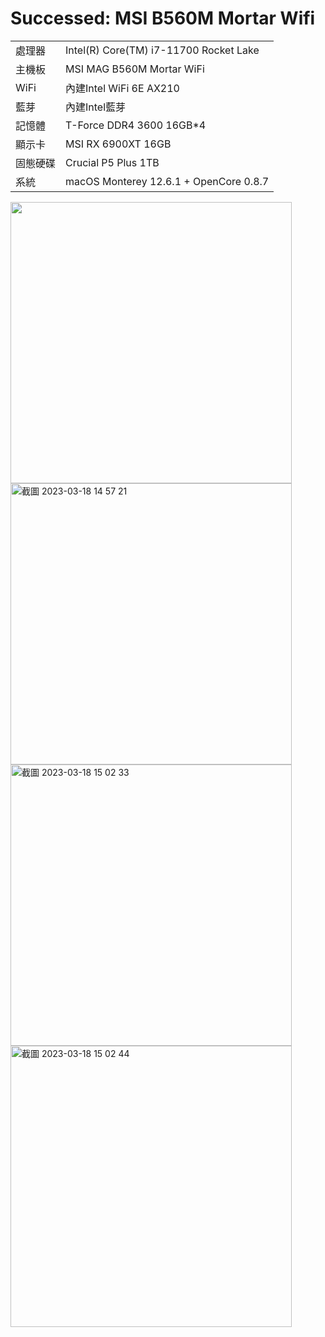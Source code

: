   # Successed: MSI B560M Mortar Wifi
<table>
  <tr>
    <td>處理器</td><td>Intel(R) Core(TM) i7-11700 Rocket Lake</td>
  </tr>
  <tr>
    <td>主機板</td><td>MSI MAG B560M Mortar WiFi</td>
  </tr>
  <tr>
    <td>WiFi</td><td>內建Intel WiFi 6E AX210</td>
  </tr>
  <tr>
    <td>藍芽</td><td>內建Intel藍芽</td>
  </tr>
  <tr>  
    <td>記憶體</td><td>T-Force DDR4 3600 16GB*4</td>
  </tr>
  <tr>
    <td>顯示卡</td><td>MSI RX 6900XT 16GB</td>
  </tr>
  <tr>  
    <td>固態硬碟</td><td>Crucial P5 Plus 1TB</td>
  </tr>
  <tr>
    <td>系統</td><td>macOS Monterey 12.6.1 + OpenCore 0.8.7</td>
  </tr>  
</table>

<img width="450" src="https://user-images.githubusercontent.com/79300809/202950638-e8667af1-003b-48ff-9f86-743adab4b9bf.png"><br>
<img width="450" alt="截圖 2023-03-18 14 57 21" src="https://user-images.githubusercontent.com/79300809/226091025-2a50bf49-b5ae-4a0c-b2d3-fb33e4d6789e.png">
<img width="450" alt="截圖 2023-03-18 15 02 33" src="https://user-images.githubusercontent.com/79300809/226091028-351ff87f-9a3c-4356-8c93-290cefe6fc20.png">
<img width="450" alt="截圖 2023-03-18 15 02 44" src="https://user-images.githubusercontent.com/79300809/226091030-2f8fa917-f014-4507-b7d4-410b8553e79c.png">
